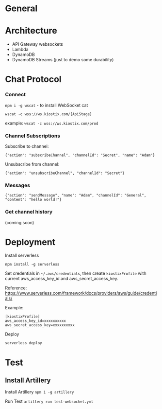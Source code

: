 # General

# Architecture

- API Gateway websockets
- Lambda
- DynamoDB
- DynamoDB Streams (just to demo some durability)

# Chat Protocol

### Connect

`npm i -g wscat` - to install WebSocket cat

`wscat -c wss://ws.kiostix.com/{ApiStage}` 

example:
`wscat -c wss://ws.kiostix.com/prod`

### Channel Subscriptions

Subscribe to channel:

`{"action": "subscribeChannel", "channelId": "Secret", "name": "Adam"}`

Unsubscribe from channel:

`{"action": "unsubscribeChannel", "channelId": "Secret"}`

### Messages

`{"action": "sendMessage", "name": "Adam", "channelId": "General", "content": "hello world!"}`

### Get channel history

(coming soon)

# Deployment

Install serverless

`npm install -g serverless`

Set credentials in `~/.aws/credentials`, then create `kiostixProfile` with current aws_access_key_id and aws_secret_access_key. 

Reference:
https://www.serverless.com/framework/docs/providers/aws/guide/credentials/

Example:

```
[kiostixProfile]
aws_access_key_id=xxxxxxxxxx
aws_secret_access_key=xxxxxxxxxx
```

Deploy

`serverless deploy`

# Test

## Install Artillery

Install Artillery
`npm i -g artillery`

Run Test
`artillery run test-websocket.yml`